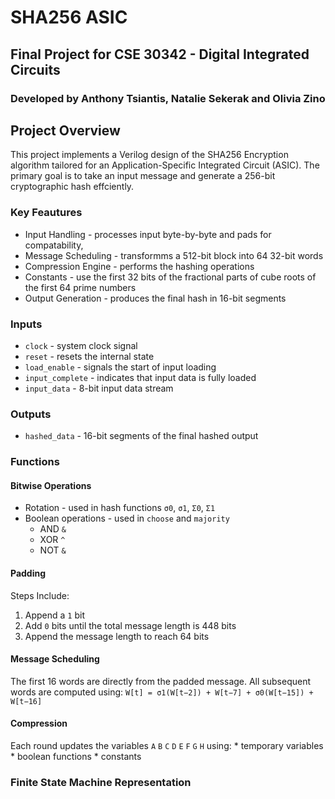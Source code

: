# SHA256 ASIC
## Final Project for CSE 30342 - Digital Integrated Circuits
### Developed by Anthony Tsiantis, Natalie Sekerak and Olivia Zino

## Project Overview
This project implements a Verilog design of the SHA256 Encryption algorithm tailored for an Application-Specific Integrated Circuit (ASIC). The primary goal is to take an input message and generate a 256-bit cryptographic hash effciently. 

### Key Feautures
* Input Handling - processes input byte-by-byte and pads for compatability, 
* Message Scheduling - transformms a 512-bit block into 64 32-bit words
* Compression Engine - performs the hashing operations 
* Constants - use the first 32 bits of the fractional parts of cube roots of the first 64 prime numbers
* Output Generation - produces the final hash in 16-bit segments 

### Inputs
* `clock` -  system clock signal
* `reset` -  resets the internal state
* `load_enable` -  signals the start of input loading
* `input_complete` - indicates that input data is fully loaded
* `input_data` - 8-bit input data stream

### Outputs
* `hashed_data` - 16-bit segments of the final hashed output

### Functions
#### Bitwise Operations
* Rotation - used in hash functions `σ0`, `σ1`, `Σ0`, `Σ1`
* Boolean operations - used in `choose` and `majority`
    * AND `&`
    * XOR `^`
    * NOT `&`

#### Padding 
Steps Include: 
1. Append a `1` bit
2. Add `0` bits until the total message length is 448 bits
3. Append the message length to reach 64 bits

#### Message Scheduling 
The first 16 words are directly from the padded message. All subsequent words are computed using: `W[t] = σ1(W[t−2]) + W[t−7] + σ0(W[t−15]) + W[t−16]`

#### Compression 
Each round updates the variables `A` `B` `C` `D` `E` `F` `G` `H` using: 
    * temporary variables
    * boolean functions
    * constants

### Finite State Machine Representation 


